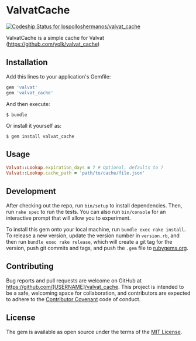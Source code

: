 # ValvatCache
[ ![Codeship Status for lospolloshermanos/valvat_cache](https://codeship.com/projects/a94bdd30-a713-0133-0a61-721682b6b155/status?branch=master)](https://codeship.com/projects/130128)

ValvatCache is a simple cache for Valvat (https://github.com/yolk/valvat_cache)

## Installation

Add this lines to your application's Gemfile:

```ruby
gem 'valvat'
gem 'valvat_cache'
```

And then execute:

    $ bundle

Or install it yourself as:

    $ gem install valvat_cache

## Usage

```ruby
Valvat::Lookup.expiration_days = 7 # Optional, defaults to 7
Valvat::Lookup.cache_path = 'path/to/cache/file.json'
```

## Development

After checking out the repo, run `bin/setup` to install dependencies. Then, run `rake spec` to run the tests. You can also run `bin/console` for an interactive prompt that will allow you to experiment.

To install this gem onto your local machine, run `bundle exec rake install`. To release a new version, update the version number in `version.rb`, and then run `bundle exec rake release`, which will create a git tag for the version, push git commits and tags, and push the `.gem` file to [rubygems.org](https://rubygems.org).

## Contributing

Bug reports and pull requests are welcome on GitHub at https://github.com/[USERNAME]/valvat_cache. This project is intended to be a safe, welcoming space for collaboration, and contributors are expected to adhere to the [Contributor Covenant](http://contributor-covenant.org) code of conduct.


## License

The gem is available as open source under the terms of the [MIT License](http://opensource.org/licenses/MIT).

